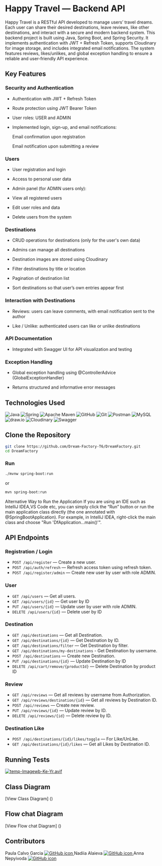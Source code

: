 # Happy Travel — Backend API

Happy Travel is a RESTful API developed to manage users’ travel dreams. Each user can share their desired destinations, leave reviews, like other destinations, and interact with a secure and modern backend system.
This backend project is built using Java, Spring Boot, and Spring Security. It implements authentication with JWT + Refresh Token, supports Cloudinary for image storage, and includes integrated email notifications.
The system features reviews, likes/unlikes, and global exception handling to ensure a reliable and user-friendly API experience.

## Key Features

### Security and Authentication
- Authentication with JWT + Refresh Token

- Route protection using JWT Bearer Token

- User roles: USER and ADMIN

- Implemented login, sign-up, and email notifications:

    Email confirmation upon registration

    Email notification upon submitting a review

### Users
- User registration and login

- Access to personal user data

- Admin panel (for ADMIN users only):

- View all registered users

- Edit user roles and data

- Delete users from the system

### Destinations
- CRUD operations for destinations (only for the user's own data)

- Admins can manage all destinations

- Destination images are stored using Cloudinary

- Filter destinations by title or location

- Pagination of destination list

- Sort destinations so that user’s own entries appear first

### Interaction with Destinations
- Reviews: users can leave comments, with email notification sent to the author

- Like / Unlike: authenticated users can like or unlike destinations

### API Documentation
- Integrated with Swagger UI for API visualization and testing

### Exception Handling
- Global exception handling using @ControllerAdvice (GlobalExceptionHandler)

- Returns structured and informative error messages

## Technologies Used

![Java](https://img.shields.io/badge/java-%23ED8B00.svg?style=for-the-badge&logo=openjdk&logoColor=white)
![Spring](https://img.shields.io/badge/spring-%236DB33F.svg?style=for-the-badge&logo=spring&logoColor=white)
![Apache Maven](https://img.shields.io/badge/Apache%20Maven-C71A36?style=for-the-badge&logo=Apache%20Maven&logoColor=white)
![GitHub](https://img.shields.io/badge/github-%23121011.svg?style=for-the-badge&logo=github&logoColor=white)
![Git](https://img.shields.io/badge/git-%23F05033.svg?style=for-the-badge&logo=git&logoColor=white)
![Postman](https://img.shields.io/badge/Postman-FF6C37?style=for-the-badge&logo=postman&logoColor=white)
![MySQL](https://img.shields.io/badge/MySQL-4479A1?style=for-the-badge&logo=mysql&logoColor=white)
![draw.io](https://img.shields.io/badge/draw.io-F08705?style=for-the-badge&logo=diagramsdotnet&logoColor=white)
![Cloudinary](https://img.shields.io/badge/cloudinary-3448C5?style=for-the-badge&logo=cloudinary&logoColor=white)
![Swagger](https://img.shields.io/badge/swagger-%2385EA2D.svg?style=for-the-badge&logo=swagger&logoColor=black)

## Clone the Repository

```bash
git clone https://github.com/Dream-Factory-T6/DreamFactory.git
cd DreamFactory
```
### Run

```bash
./mvnw spring-boot:run
```
or
```bash
mvn spring-boot:run
```
Alternative Way to Run the Application
If you are using an IDE such as IntelliJ IDEA,VS Code etc, you can simply click the “Run” button or run the main application class directly (the one annotated with @SpringBootApplication).
For example, in IntelliJ IDEA, right-click the main class and choose "Run 'DfApplication...main()'".

## API Endpoints

### Registration / Login

- `POST /api/register` — Create a new user.
- `POST /api/auth/refresh` — Refresh access token using refresh token.
- `POST /api/register/admin` — Create new user by user with role ADMIN.

### User

- `GET /api/users` — Get all users.
- `GET /api/users/{id}` — Get user by ID
- `PUT /api/users/{id}` — Update user by user with role ADMIN.
- `DELETE /api/users/{id}` — Delete user by ID

### Destination

- `GET /api/destinations` — Get all Destination.
- `GET /api/destinations/{id}` — Get Destination by ID.
- `GET /api/destinations/filter` — Get Destination by filter.
- `GET /api/destinations/my-destinations` - Get Destination by username.
- `POST /api/destinations` — Create new Destination.
- `PUT /api/destinations/{id}` — Update Destination by ID
- `DELETE /api/cart/remove/{productId}` — Delete Destination by product ID

### Review

- `GET /api/reviews` — Get all reviews by username from Authorization.
- `GET /api/reviews/destination/{id}` — Get all reviews by Destination ID.
- `POST /api/reviews` — Create new review.
- `PUT /api/reviews/{id}` — Update review by ID.
- `DELETE /api/reviews/{id}` — Delete review by ID.

### Destination Like

- `POST /api/destinations/{id}/likes/toggle` — For Like/UnLike.
- `GET /api/destinations/{id}/likes` — Get all Likes by Destination ID.

## Running Tests

[![temp-Imagewb-Ke-Yr.avif](https://i.postimg.cc/MpDJq4SX/temp-Imagewb-Ke-Yr.avif)](https://postimg.cc/QFHyqfVr)

## Class Diagram

[View Class Diagram] ()

## Flow chat Diagram
[View Flow chat Diagram] ()

## Contributors
Paula Calvo Garcia
    <a href="https://github.com/PCalvoGarcia">
        <picture>
            <source srcset="https://img.icons8.com/ios-glyphs/30/ffffff/github.png" media="(prefers-color-scheme: dark)">
            <source srcset="https://img.icons8.com/ios-glyphs/30/000000/github.png" media="(prefers-color-scheme: light)">
            <img src="https://img.icons8.com/ios-glyphs/30/000000/github.png" alt="GitHub icon"/>
        </picture>
    </a>
Nadiia Alaieva
    <a href="https://github.com/tizzifona">
        <picture>
            <source srcset="https://img.icons8.com/ios-glyphs/30/ffffff/github.png" media="(prefers-color-scheme: dark)">
            <source srcset="https://img.icons8.com/ios-glyphs/30/000000/github.png" media="(prefers-color-scheme: light)">
            <img src="https://img.icons8.com/ios-glyphs/30/000000/github.png" alt="GitHub icon"/>
        </picture>
    </a>
Anna Nepyivoda
    <a href="https://github.com/NepyAnna">
        <picture>
            <source srcset="https://img.icons8.com/ios-glyphs/30/ffffff/github.png" media="(prefers-color-scheme: dark)">
            <source srcset="https://img.icons8.com/ios-glyphs/30/000000/github.png" media="(prefers-color-scheme: light)">
            <img src="https://img.icons8.com/ios-glyphs/30/000000/github.png" alt="GitHub icon"/>
        </picture>
    </a>
